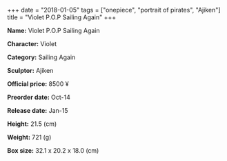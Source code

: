 +++
date = "2018-01-05"
tags = ["onepiece", "portrait of pirates", "Ajiken"]
title = "Violet P.O.P Sailing Again"
+++

**Name:** Violet P.O.P Sailing Again

**Character:** Violet

**Category:** Sailing Again 

**Sculptor:** Ajiken

**Official price:** 8500 ¥

**Preorder date:** Oct-14

**Release date:** Jan-15

**Height:** 21.5 (cm)

**Weight:** 721 (g)

**Box size:** 32.1 x 20.2 x 18.0 (cm)


